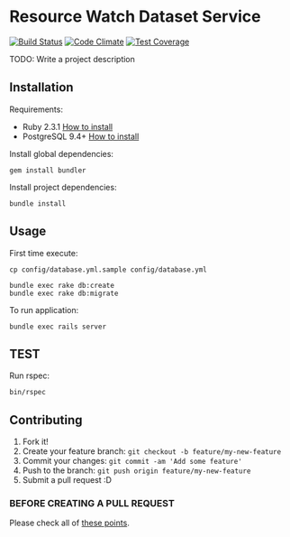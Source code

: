 # Resource Watch Dataset Service

[![Build Status](https://travis-ci.org/resource-watch/rw_dataset.svg?branch=develop)](https://travis-ci.org/resource-watch/rw_dataset) [![Code Climate](https://codeclimate.com/github/Vizzuality/rw_dataset/badges/gpa.svg)](https://codeclimate.com/github/Vizzuality/rw_dataset) [![Test Coverage](https://codeclimate.com/github/Vizzuality/rw_dataset/badges/coverage.svg)](https://codeclimate.com/github/Vizzuality/rw_dataset/coverage)

TODO: Write a project description

## Installation

Requirements:

* Ruby 2.3.1 [How to install](https://gorails.com/setup/osx/10.10-yosemite)
* PostgreSQL 9.4+ [How to install](http://exponential.io/blog/2015/02/21/install-postgresql-on-mac-os-x-via-brew/)

Install global dependencies:

    gem install bundler

Install project dependencies:

    bundle install

## Usage

First time execute:

    cp config/database.yml.sample config/database.yml

    bundle exec rake db:create
    bundle exec rake db:migrate

To run application:

    bundle exec rails server

## TEST

  Run rspec:

    bin/rspec

## Contributing

1. Fork it!
2. Create your feature branch: `git checkout -b feature/my-new-feature`
3. Commit your changes: `git commit -am 'Add some feature'`
4. Push to the branch: `git push origin feature/my-new-feature`
5. Submit a pull request :D

### BEFORE CREATING A PULL REQUEST

  Please check all of [these points](https://github.com/resource-watch/rw_dataset/blob/master/CONTRIBUTING.md).

